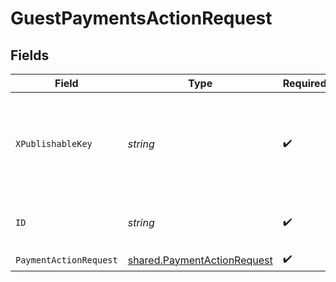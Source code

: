 # GuestPaymentsActionRequest


## Fields

| Field                                                                      | Type                                                                       | Required                                                                   | Description                                                                | Example                                                                    |
| -------------------------------------------------------------------------- | -------------------------------------------------------------------------- | -------------------------------------------------------------------------- | -------------------------------------------------------------------------- | -------------------------------------------------------------------------- |
| `XPublishableKey`                                                          | *string*                                                                   | :heavy_check_mark:                                                         | The publicly viewable identifier used to identify a merchant division.     |                                                                            |
| `ID`                                                                       | *string*                                                                   | :heavy_check_mark:                                                         | The ID of the guest payment to operate on                                  | iKv7t5bgt1gg                                                               |
| `PaymentActionRequest`                                                     | [shared.PaymentActionRequest](../../models/shared/paymentactionrequest.md) | :heavy_check_mark:                                                         | N/A                                                                        |                                                                            |